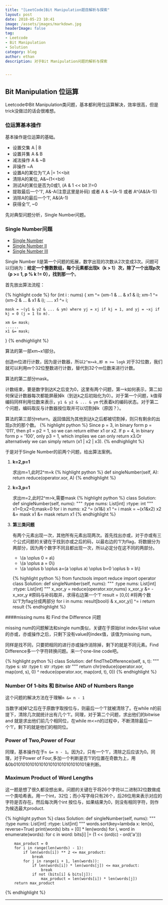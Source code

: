 ```yaml
---
title: "[LeetCode]Bit Manipulation题目解析与探索"
layout: post
date: 2018-05-23 10:41
image: /assets/images/markdown.jpg
headerImage: false
tag:
- Leetcode
- Bit Manipulation
- Solution
category: blog
author: ethan
description: 对于Bit Manipulation问题的解析与探索


---
```

<script type="text/javascript" src="http://cdn.mathjax.org/mathjax/latest/MathJax.js?config=default"></script>

## Bit Manipulation 位运算

Leetcode中Bit Manipulation类问题，基本都利用位运算解决，效率很高，但是trick没做过的话会很难想。

### 位运算基本操作

基本操作是位运算的基础。

- 设置交集 A &#124; B
- 设置并集 A & B
- 减法操作 A & ~B
- 非操作 ~A
- 设置A的某位为‘1’,A &#124;= 1&lt;&lt;bit
- 清除A的某位, A&~(1&lt;&lt;bit)
- 测试A的某位是否为0或1, (A & 1 &lt;&lt; bit )!=0
- 提取最后一个'1', A&-A(注意这里是补码) 或者 A & ~(A-1) 或者 A^(A&(A-1))
- 消除A的最后一个‘1’, A&(A-1)
- 获得全‘1’,  ~0

先对典型问题分析，Single Number问题。

### Single Number问题
- [Single Number](https://leetcode.com/problems/single-number/)
- [Single Number II](https://leetcode.com/problems/single-number-ii/)
- [Single Number III](https://leetcode.com/problems/single-number-iii/)

Single Number II是第一个问题的拓展，数字出现的次数从2次变成3次。问题可以归纳为：**给定一个整数数组，每个元素都出现k（k > 1）次，除了一个出现p次（p >= 1, p % k != 0），找到那一个**。

首先放出算法流程：

{% highlight code %}
for (int i : nums) {
    xm ^= (xm-1 & ... & x1 & i); 
    xm-1 ^= (xm-2 & ... & x1 & i);
    .....
    x1 ^= i;
    
    mask = ~(y1 & y2 & ... & ym) where yj = xj if kj = 1, and yj = ~xj if kj = 0 (j = 1 to m).

    xm &= mask;
    ......
    x1 &= mask;
}
{% endhighlight %}

算法的第一部xm~x1部分。

创造m位进行计数，因为是计数器，所以`2^m>=k,即 m >= logk` 对于32位数，我们就可以利用m个32位整数进行计数，替代到32个m位数来进行计数。

算法的第二部分mask。

计数结束，要是数字到达K之后变为0，这里有两个问题，第一k如何表示，第二如何保证计数器每次都能屏蔽掉k（到达k之后初始化为0）。对于第一个问题，k值得编码同样利用位数来表示，`` y1 & y2 & ... & ym `` 代表着k的编码状态。对于第二个问题，编码取反与计数器按位取并可以切割掉k（原因？）。

算法的第三部分return。返回值因为其他到达k之后都被切割掉，则只有剩余的出现p次的那个数。
{% highlight python %}
Since p = 3, in binary form p = '011', then p1 = p2 = 1, so we can return either x1 or x2. 
If p = 4, in binary form p = '100', only p3 = 1, which implies we can only return x3.Or alternatively we can simply return (x1 | x2 | x3).
{% endhighlight %}

于是对于Single Number的前两个问题，给出算法案例。

1. **k=2,p=1**

	求出m=1,此时2^m=k
	{% highlight python %}
	def singleNumber(self, A):
	    return reduce(operator.xor, A)
	{% endhighlight %}

2. **k=3,p=1**

	求出m=2,此时2^m>k,需要mask
	{% highlight python %}
	class Solution:
	    def singleNumber(self, nums):
	        """
	        :type nums: List[int]
	        :rtype: int
	        """
	        x1=0;x2=0;mask=0
	        for i in nums:
	            x2 ^= (x1&i)
	            x1 ^= i
	            mask = ~(x1&x2)
	            x2 &= mask
	            x1 &= mask
	        return x1
	{% endhighlight %}

3. **第三类问题**

   有两个元素出现一次，其他所有元素出现两次。首先找出亦或，对于亦或有三个公式问题的关键在于找到亦或之后的码，以最右边的‘1’为flag，将数据分为两部分，因为两个数字不同且都出现一次，所以必定分在这不同的两部分。
	
	- \\(a \oplus 0 = a\\)
	- \\(a \oplus a = 0\\)
	- \\(a \oplus b \oplus a=(a \oplus a) \oplus b=0 \oplus b = b\\)
	
	{% highlight python %}
	from functools import reduce
	import operator
	class Solution:
	    def singleNumber(self, nums):
	        """
	        :type nums: List[int]
	        :rtype: List[int]
	        """
	        x_xor_y = reduce(operator.xor,nums)
	        x_xor_y &= -x_xor_y #原码与补码取并，求得右边第一个‘1’
	        result = [0,0] #将两个数以‘1’为flag分成两部分
	        for i in nums:
	             result[bool(i & x_xor_y)] ^= i
	        return result
	{% endhighlight %}

####missing nums 和 Find the Difference 问题

missing num的问题解法和single num类似，关键在于原始list index与list value的亦或，亦或操作之后，只剩下没有value的index值，该值为missing num。

同样是找不同，只要把相同的进行亦或操作消除掉，剩下的就是不同元素。Find Difference多一个字符转换问题。来一个one-line code吧。

{% highlight python %}
class Solution:
    def findTheDifference(self, s, t):
        """
        :type s: str
        :type t: str
        :rtype: str
        """
        return chr(reduce(operator.xor, map(ord, s), 0) ^ reduce(operator.xor, map(ord, t), 0))
{% endhighlight %}
            

### Number Of 1-bits 和 Bitwise AND of Numbers Range
这个问题的解决方法在于理解`n &= n - 1`

当数字减掉1之后在于原数字取按位与，则最后一个‘1’就被清除了。在while n的前提下，清除几次就统计出有几个‘1’。同理，对于第二个问题，求出他们的bitwise and 就是求出他们前几个相同位，在while m<=n的过程中，不断清除最后一个‘1’，剩下的就是他们的相同位。

### Power of Two,Power of Four

同理，基本操作在于`n &= n - 1`。因为2，只有一个‘1’，清除之后应该为0。同理，对于Power of Four,多加一个判断是否‘1’的位置在奇数为上，用&0b01010101010101010101010101010101来判断。

### Maximum Product of Word Lengths 

这一题是想了很久都没想出来。问题的关键在于将26个字符以二进制32位数做成一个类哈希表。用一个int，32位；而小写字母只有26个，后26位用来表示对应的字符是否存在。然后每次两个int 按位与，如果结果为0，则没有相同字符，则作为候选最大product.

{% highlight python %}
class Solution:
    def singleNumber(self, nums):
        """
        :type nums: List[int]
        :rtype: List[int]
        """
        words.sort(key=lambda x: len(x), reverse=True)
        print(words)
        bits = [0] * len(words)
        for i, word in enumerate(words):
            for c in word:
                bits[i] |= (1 << (ord(c) - ord('a')))

        max_product = 0
        for i in range(len(words) - 1):
            if len(words[i]) ** 2 <= max_product:
                break
            for j in range(i + 1, len(words)):
                if len(words[i]) * len(words[j]) <= max_product:
                    break
                if not (bits[i] & bits[j]):
                    max_product = len(words[i]) * len(words[j])
        return max_product
{% endhighlight %}





---


